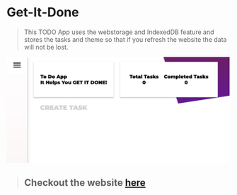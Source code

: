 # Get-It-Done


>This TODO App uses the  webstorage and IndexedDB feature and stores the tasks and theme so that if you refresh the website the data will not be lost.


<img src="images\getitdone.jpg">


> ## Checkout the website [here](https://getitdoneapp.netlify.app)